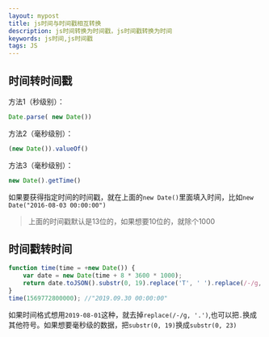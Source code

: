 ```yaml
---
layout: mypost
title: js时间与时间戳相互转换
description: js时间转换为时间戳，js时间戳转换为时间
keywords: js时间,js时间戳
tags: JS
---
```


## 时间转时间戳
方法1（秒级别）：
```javascript
Date.parse( new Date())
```
方法2（毫秒级别）：
```javascript
(new Date()).valueOf()
```
方法3（毫秒级别）：
```javascript
new Date().getTime()
```
如果要获得指定时间的时间戳，就在上面的`new Date()`里面填入时间，比如`new Date("2016-08-03 00:00:00")`

> 上面的时间戳默认是13位的，如果想要10位的，就除个1000



## 时间戳转时间
```javascript
function time(time = +new Date()) {
    var date = new Date(time + 8 * 3600 * 1000);
    return date.toJSON().substr(0, 19).replace('T', ' ').replace(/-/g, '.');
}
time(1569772800000); //"2019.09.30 00:00:00"
```
如果时间格式想用`2019-08-01`这种，就去掉`replace(/-/g, '.')`,也可以把`.`换成其他符号。如果想要毫秒级的数据，把`substr(0, 19)`换成`substr(0, 23)`
